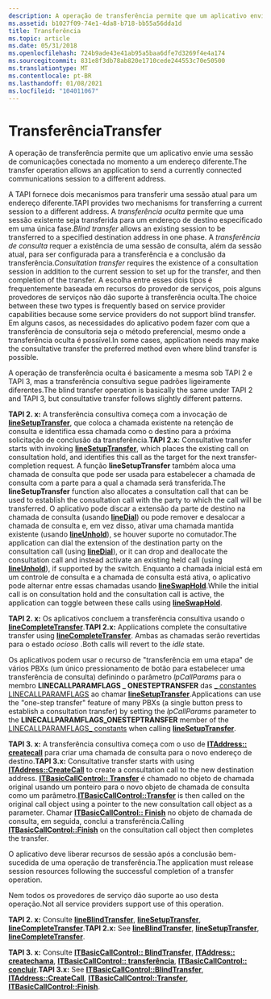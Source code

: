 ```yaml
---
description: A operação de transferência permite que um aplicativo envie uma sessão de comunicações conectada no momento a um endereço diferente.
ms.assetid: b1027f09-74e1-4da8-b718-bb55a56dda1d
title: Transferência
ms.topic: article
ms.date: 05/31/2018
ms.openlocfilehash: 724b9ade43e41ab95a5baa6dfe7d3269f4e4a174
ms.sourcegitcommit: 831e8f3db78ab820e1710cede244553c70e50500
ms.translationtype: MT
ms.contentlocale: pt-BR
ms.lasthandoff: 01/08/2021
ms.locfileid: "104011067"
---
```

# <a name="transfer"></a><span data-ttu-id="85e28-103">Transferência</span><span class="sxs-lookup"><span data-stu-id="85e28-103">Transfer</span></span>

<span data-ttu-id="85e28-104">A operação de transferência permite que um aplicativo envie uma sessão de comunicações conectada no momento a um endereço diferente.</span><span class="sxs-lookup"><span data-stu-id="85e28-104">The transfer operation allows an application to send a currently connected communications session to a different address.</span></span>

<span data-ttu-id="85e28-105">A TAPI fornece dois mecanismos para transferir uma sessão atual para um endereço diferente.</span><span class="sxs-lookup"><span data-stu-id="85e28-105">TAPI provides two mechanisms for transferring a current session to a different address.</span></span> <span data-ttu-id="85e28-106">A *transferência oculta* permite que uma sessão existente seja transferida para um endereço de destino especificado em uma única fase.</span><span class="sxs-lookup"><span data-stu-id="85e28-106">*Blind transfer* allows an existing session to be transferred to a specified destination address in one phase.</span></span> <span data-ttu-id="85e28-107">A *transferência de consulta* requer a existência de uma sessão de consulta, além da sessão atual, para ser configurada para a transferência e a conclusão da transferência.</span><span class="sxs-lookup"><span data-stu-id="85e28-107">*Consultation transfer* requires the existence of a consultation session in addition to the current session to set up for the transfer, and then completion of the transfer.</span></span> <span data-ttu-id="85e28-108">A escolha entre esses dois tipos é frequentemente baseada em recursos do provedor de serviços, pois alguns provedores de serviços não dão suporte à transferência oculta.</span><span class="sxs-lookup"><span data-stu-id="85e28-108">The choice between these two types is frequently based on service provider capabilities because some service providers do not support blind transfer.</span></span> <span data-ttu-id="85e28-109">Em alguns casos, as necessidades do aplicativo podem fazer com que a transferência de consultoria seja o método preferencial, mesmo onde a transferência oculta é possível.</span><span class="sxs-lookup"><span data-stu-id="85e28-109">In some cases, application needs may make the consultative transfer the preferred method even where blind transfer is possible.</span></span>

<span data-ttu-id="85e28-110">A operação de transferência oculta é basicamente a mesma sob TAPI 2 e TAPI 3, mas a transferência consultiva segue padrões ligeiramente diferentes.</span><span class="sxs-lookup"><span data-stu-id="85e28-110">The blind transfer operation is basically the same under TAPI 2 and TAPI 3, but consultative transfer follows slightly different patterns.</span></span>

<span data-ttu-id="85e28-111">**TAPI 2. x:** A transferência consultiva começa com a invocação de [**lineSetupTransfer**](/windows/win32/api/tapi/nf-tapi-linesetuptransfer), que coloca a chamada existente na retenção de consulta e identifica essa chamada como o destino para a próxima solicitação de conclusão da transferência.</span><span class="sxs-lookup"><span data-stu-id="85e28-111">**TAPI 2.x:** Consultative transfer starts with invoking [**lineSetupTransfer**](/windows/win32/api/tapi/nf-tapi-linesetuptransfer), which places the existing call on consultation hold, and identifies this call as the target for the next transfer-completion request.</span></span> <span data-ttu-id="85e28-112">A função **lineSetupTransfer** também aloca uma chamada de consulta que pode ser usada para estabelecer a chamada de consulta com a parte para a qual a chamada será transferida.</span><span class="sxs-lookup"><span data-stu-id="85e28-112">The **lineSetupTransfer** function also allocates a consultation call that can be used to establish the consultation call with the party to which the call will be transferred.</span></span> <span data-ttu-id="85e28-113">O aplicativo pode discar a extensão da parte de destino na chamada de consulta (usando [**lineDial**](/windows/win32/api/tapi/nf-tapi-linedial)) ou pode remover e desalocar a chamada de consulta e, em vez disso, ativar uma chamada mantida existente (usando [**lineUnhold**](/windows/win32/api/tapi/nf-tapi-lineunhold)), se houver suporte no comutador.</span><span class="sxs-lookup"><span data-stu-id="85e28-113">The application can dial the extension of the destination party on the consultation call (using [**lineDial**](/windows/win32/api/tapi/nf-tapi-linedial)), or it can drop and deallocate the consultation call and instead activate an existing held call (using [**lineUnhold**](/windows/win32/api/tapi/nf-tapi-lineunhold)), if supported by the switch.</span></span> <span data-ttu-id="85e28-114">Enquanto a chamada inicial está em um controle de consulta e a chamada de consulta está ativa, o aplicativo pode alternar entre essas chamadas usando [**lineSwapHold**](/windows/win32/api/tapi/nf-tapi-lineswaphold).</span><span class="sxs-lookup"><span data-stu-id="85e28-114">While the initial call is on consultation hold and the consultation call is active, the application can toggle between these calls using [**lineSwapHold**](/windows/win32/api/tapi/nf-tapi-lineswaphold).</span></span>

<span data-ttu-id="85e28-115">**TAPI 2. x:** Os aplicativos concluem a transferência consultiva usando o [**lineCompleteTransfer**](/windows/win32/api/tapi/nf-tapi-linecompletetransfer).</span><span class="sxs-lookup"><span data-stu-id="85e28-115">**TAPI 2.x:** Applications complete the consultative transfer using [**lineCompleteTransfer**](/windows/win32/api/tapi/nf-tapi-linecompletetransfer).</span></span> <span data-ttu-id="85e28-116">Ambas as chamadas serão revertidas para o estado *ocioso* .</span><span class="sxs-lookup"><span data-stu-id="85e28-116">Both calls will revert to the *idle* state.</span></span>

<span data-ttu-id="85e28-117">Os aplicativos podem usar o recurso de "transferência em uma etapa" de vários PBXs (um único pressionamento de botão para estabelecer uma transferência de consulta) definindo o parâmetro *lpCallParams* para o membro **LINECALLPARAMFLAGS \_ ONESTEPTRANSFER** das [ \_ constantes LINECALLPARAMFLAGS](./linecallparamflags--constants.md) ao chamar [**lineSetupTransfer**](/windows/win32/api/tapi/nf-tapi-linesetuptransfer).</span><span class="sxs-lookup"><span data-stu-id="85e28-117">Applications can use the "one-step transfer" feature of many PBXs (a single button press to establish a consultation transfer) by setting the *lpCallParams* parameter to the **LINECALLPARAMFLAGS\_ONESTEPTRANSFER** member of the [LINECALLPARAMFLAGS\_ constants](./linecallparamflags--constants.md) when calling [**lineSetupTransfer**](/windows/win32/api/tapi/nf-tapi-linesetuptransfer).</span></span>

<span data-ttu-id="85e28-118">**TAPI 3. x:** A transferência consultiva começa com o uso de [**ITAddress:: createcall**](/windows/desktop/api/tapi3if/nf-tapi3if-itaddress-createcall) para criar uma chamada de consulta para o novo endereço de destino.</span><span class="sxs-lookup"><span data-stu-id="85e28-118">**TAPI 3.x:** Consultative transfer starts with using [**ITAddress::CreateCall**](/windows/desktop/api/tapi3if/nf-tapi3if-itaddress-createcall) to create a consultation call to the new destination address.</span></span> <span data-ttu-id="85e28-119">[**ITBasicCallControl:: Transfer**](/windows/desktop/api/tapi3if/nf-tapi3if-itbasiccallcontrol-transfer) é chamado no objeto de chamada original usando um ponteiro para o novo objeto de chamada de consulta como um parâmetro.</span><span class="sxs-lookup"><span data-stu-id="85e28-119">[**ITBasicCallControl::Transfer**](/windows/desktop/api/tapi3if/nf-tapi3if-itbasiccallcontrol-transfer) is then called on the original call object using a pointer to the new consultation call object as a parameter.</span></span> <span data-ttu-id="85e28-120">Chamar [**ITBasicCallControl:: Finish**](/windows/desktop/api/tapi3if/nf-tapi3if-itbasiccallcontrol-finish) no objeto de chamada de consulta, em seguida, conclui a transferência.</span><span class="sxs-lookup"><span data-stu-id="85e28-120">Calling [**ITBasicCallControl::Finish**](/windows/desktop/api/tapi3if/nf-tapi3if-itbasiccallcontrol-finish) on the consultation call object then completes the transfer.</span></span>

<span data-ttu-id="85e28-121">O aplicativo deve liberar recursos de sessão após a conclusão bem-sucedida de uma operação de transferência.</span><span class="sxs-lookup"><span data-stu-id="85e28-121">The application must release session resources following the successful completion of a transfer operation.</span></span>

<span data-ttu-id="85e28-122">Nem todos os provedores de serviço dão suporte ao uso desta operação.</span><span class="sxs-lookup"><span data-stu-id="85e28-122">Not all service providers support use of this operation.</span></span>

<span data-ttu-id="85e28-123">**TAPI 2. x:** Consulte [**lineBlindTransfer**](/windows/win32/api/tapi/nf-tapi-lineblindtransfer), [**lineSetupTransfer**](/windows/win32/api/tapi/nf-tapi-linesetuptransfer), [**lineCompleteTransfer**](/windows/win32/api/tapi/nf-tapi-linecompletetransfer).</span><span class="sxs-lookup"><span data-stu-id="85e28-123">**TAPI 2.x:** See [**lineBlindTransfer**](/windows/win32/api/tapi/nf-tapi-lineblindtransfer), [**lineSetupTransfer**](/windows/win32/api/tapi/nf-tapi-linesetuptransfer), [**lineCompleteTransfer**](/windows/win32/api/tapi/nf-tapi-linecompletetransfer).</span></span>

<span data-ttu-id="85e28-124">**TAPI 3. x:** Consulte [**ITBasicCallControl:: BlindTransfer**](/windows/desktop/api/tapi3if/nf-tapi3if-itbasiccallcontrol-blindtransfer), [**ITAddress:: createchama**](/windows/desktop/api/tapi3if/nf-tapi3if-itaddress-createcall), [**ITBasicCallControl:: transferência**](/windows/desktop/api/tapi3if/nf-tapi3if-itbasiccallcontrol-transfer), [**ITBasicCallControl:: concluir**](/windows/desktop/api/tapi3if/nf-tapi3if-itbasiccallcontrol-finish).</span><span class="sxs-lookup"><span data-stu-id="85e28-124">**TAPI 3.x:** See [**ITBasicCallControl::BlindTransfer**](/windows/desktop/api/tapi3if/nf-tapi3if-itbasiccallcontrol-blindtransfer), [**ITAddress::CreateCall**](/windows/desktop/api/tapi3if/nf-tapi3if-itaddress-createcall), [**ITBasicCallControl::Transfer**](/windows/desktop/api/tapi3if/nf-tapi3if-itbasiccallcontrol-transfer), [**ITBasicCallControl::Finish**](/windows/desktop/api/tapi3if/nf-tapi3if-itbasiccallcontrol-finish).</span></span>

 

 
